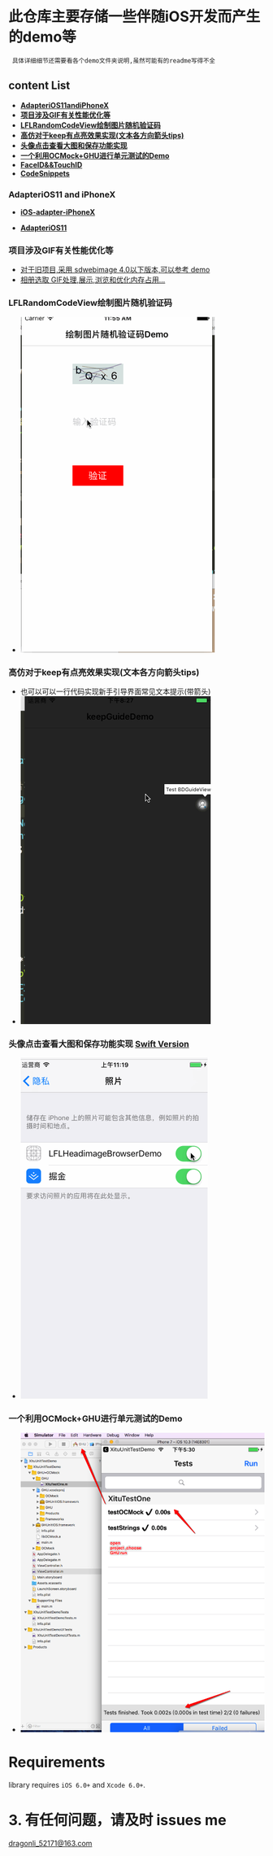 # 此仓库主要存储一些伴随iOS开发而产生的demo等

	 具体详细细节还需要看各个demo文件夹说明,虽然可能有的readme写得不全

## content List 

*   **[AdapteriOS11andiPhoneX](#iOS11+iPhoneX)**
*   **[项目涉及GIF有关性能优化等](#GIF)**
*   **[LFLRandomCodeView绘制图片随机验证码](#LFLRandomCodeView)**
*   **[高仿对于keep有点亮效果实现(文本各方向箭头tips)](#keepGuide)**
*   **[头像点击查看大图和保存功能实现](#headImageBig)**
*   **[一个利用OCMock+GHU进行单元测试的Demo](#iOS_test)**
*   **[FaceID&&TouchID](./FaceID&&TouchID.md)**
*   **[CodeSnippets](./others)**

### <a name="iOS11+iPhoneX"></a> AdapteriOS11 and iPhoneX

- [**iOS-adapter-iPhoneX**](./AdapteriOS11/iOS-adapter-iPhoneX.md)

- [**AdapteriOS11**](./AdapteriOS11/readme.md)

### <a name="GIF"></a> 项目涉及GIF有关性能优化等

-  [对于旧项目,采用 sdwebimage 4.0以下版本,可以参考 demo](./GIF-Optimize) 
-  [相册选取 GIF处理,展示,浏览和优化内存占用...](./handle_Album_Select_GIF_Demo)

### <a name="LFLRandomCodeView"></a> LFLRandomCodeView绘制图片随机验证码

- ![效果图](./LFLRandomCodeView/1.gif)

### <a name="keepGuide"></a> 高仿对于keep有点亮效果实现(文本各方向箭头tips)

- 也可以可以一行代码实现新手引导界面常见文本提示(带箭头)
- ![效果图](./KeepGuide/1.gif)    

### <a name="headImageBig"></a> 头像点击查看大图和保存功能实现 [Swift Version](https://github.com/DevDragonLi/SwiftCodeRepo/tree/master/LFLHeadimageBrowserDemo)

- ![示意图2](./LFLHeadimageBrowserDemo/NOpermission.gif)

###  <a name="iOS_test"></a> 一个利用OCMock+GHU进行单元测试的Demo

- ![示意图1](./XituUnitTestDemo/unitTest.png)

Requirements
==============

library requires `iOS 6.0+` and `Xcode 6.0+`.


# 3. 有任何问题，请及时 issues me 
 <dragonli_52171@163.com>   
